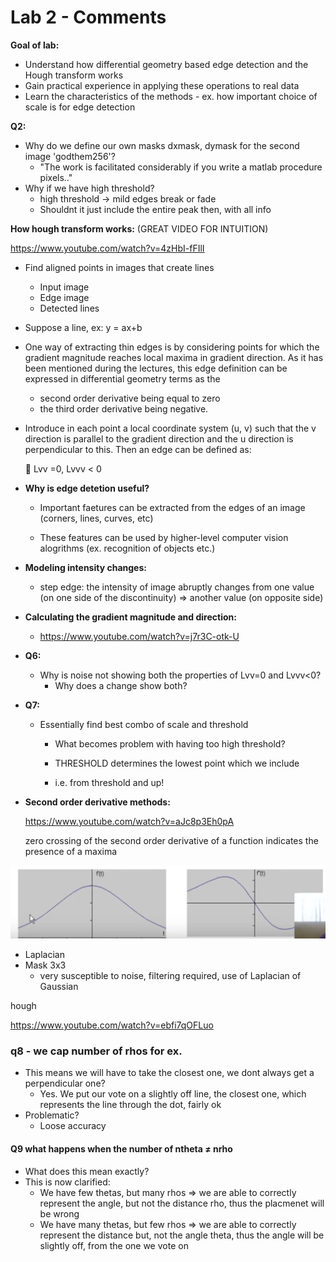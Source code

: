 # Lab 2 - Comments

**Goal of lab:**

- Understand how differential geometry based edge detection and the Hough transform works
- Gain practical experience in applying these operations to real data
- Learn the characteristics of the methods - ex. how important choice of scale is for edge detection



**Q2:**

- Why do we define our own masks dxmask, dymask for the second image 'godthem256'?
  - "The work is facilitated considerably if you write a matlab procedure pixels.."
- Why if we have high threshold?
  - high threshold -> mild edges break or fade
  - Shouldnt it just include the entire peak then, with all info



**How hough transform works:** (GREAT VIDEO FOR INTUITION)

https://www.youtube.com/watch?v=4zHbI-fFIlI

- Find aligned points in images that create lines

  - Input image
  - Edge image
  - Detected lines

- Suppose a line, ex: y = ax+b

- One way of extracting thin edges is by considering points for which the gradient magnitude reaches local maxima in gradient direction. As it has been mentioned during the lectures, this edge definition can be expressed in differential geometry terms as the 

  - second order derivative being equal to zero 
  - the third order derivative being negative.

- Introduce in each point a local coordinate system (u, v) such that the v direction is parallel to the gradient direction and the u direction is perpendicular to this. Then an edge can be defined as:

  􏰚 Lvv =0, Lvvv < 0

- **Why is edge detetion useful?**

  - Important faetures can be extracted from the edges of an image (corners, lines, curves, etc)

  - These features can be used by higher-level computer vision alogrithms (ex. recognition of objects etc.)

- **Modeling intensity changes:**

  - step edge: the intensity of image abruptly changes from one value (on one side of the discontinuity) => another value (on opposite side)



- **Calculating the gradient magnitude and direction:**
  - https://www.youtube.com/watch?v=j7r3C-otk-U



- **Q6:**

  - Why is noise not showing both the properties of Lvv=0 and Lvvv<0?
    - Why does a change show both?

- **Q7:**

  - Essentially find best combo of scale and threshold

    - What becomes problem with having too high threshold?

    - THRESHOLD determines the lowest point which we include 

    - i.e. from threshold and up!

- **Second order derivative methods:**

  https://www.youtube.com/watch?v=aJc8p3Eh0pA

  zero crossing of the second order derivative of a function indicates the presence of a maxima

![second_order_der](img/second_order_der.png)

- Laplacian
- Mask 3x3
  - very susceptible to noise, filtering required, use of Laplacian of Gaussian



hough

https://www.youtube.com/watch?v=ebfi7qOFLuo



### q8 - we cap number of rhos for ex.

- This means we will have to take the closest one, we dont always get a perpendicular one?
  - Yes. We put our vote on a slightly off line, the closest one, which represents the line through the dot, fairly ok
- Problematic?
  - Loose accuracy



#### Q9 what happens when the number of ntheta ≠ nrho

- What does this mean exactly?
- This is now clarified:
  - We have few thetas, but many rhos => we are able to correctly represent the angle, but not the distance rho, thus the placmenet will be wrong
  - We have many thetas, but few rhos => we are able to correctly represent the distance but, not the angle theta, thus the angle will be slightly off, from the one we vote on


